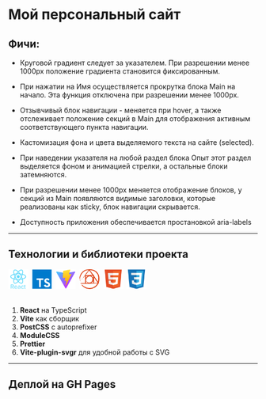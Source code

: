 # Мой персональный сайт

## Фичи:

- Круговой градиент следует за указателем. При разрешении менее 1000px положение градиента становится фиксированным.

- При нажатии на Имя осуществляется прокрутка блока Main на начало. Эта функция отключена при разрешении менее 1000px.

- Отзывчивый блок навигации - меняется при hover, а также отслеживает положение секций в Main для отображения активным соответствующего пункта навигации.

- Кастомизация фона и цвета выделяемого текста на сайте (selected).

- При наведении указателя на любой раздел блока Опыт этот раздел выделяется фоном и анимацией стрелки, а остальные блоки затемняются.

- При разрешении менее 1000px меняется отображение блоков, у секций из Main появляются видимые заголовки, которые реализованы как sticky, блок навигации скрывается.

- Доступность приложения обеспечивается простановкой aria-labels

---

## Технологии и библиотеки проекта

<div>
  <img src="https://github.com/devicons/devicon/blob/master/icons/react/react-original-wordmark.svg" title="React" alt="React" width="40" height="40"/>&nbsp;
  <img src="https://github.com/devicons/devicon/blob/master/icons/typescript/typescript-original.svg" title="TypeScrypt" alt="TypeScrypt" width="40" height="40"/>&nbsp;
  <img src="https://github.com/devicons/devicon/blob/master/icons/vitejs/vitejs-original.svg" title="Vite" alt="Vite" width="40" height="40"/>&nbsp;
  <img src="https://github.com/devicons/devicon/blob/master/icons/postcss/postcss-original.svg" title="PostCSS" alt="PostCSS" width="40" height="40"/>&nbsp;
  <img src="https://github.com/devicons/devicon/blob/master/icons/html5/html5-original.svg" title="HTML" alt="HTML" width="40" height="40"/>&nbsp;
  <img src="https://github.com/devicons/devicon/blob/master/icons/css3/css3-original.svg" title="CSS" alt="CSS" width="40" height="40"/>&nbsp;
</div>

<br>

1. **React** на TypeScript
2. **Vite** как сборщик
3. **PostCSS** c autoprefixer
4. **ModuleCSS**
5. **Prettier**
6. **Vite-plugin-svgr** для удобной работы с SVG

---

## Деплой на GH Pages
